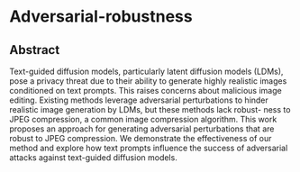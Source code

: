 # Adversarial-robustness

## Abstract

Text-guided diffusion models, particularly latent diffusion models (LDMs), pose a privacy
threat due to their ability to generate highly realistic images conditioned on text prompts.
This raises concerns about malicious image editing. Existing methods leverage adversarial
perturbations to hinder realistic image generation by LDMs, but these methods lack robust-
ness to JPEG compression, a common image compression algorithm. This work proposes
an approach for generating adversarial perturbations that are robust to JPEG compression.
We demonstrate the effectiveness of our method and explore how text prompts influence the
success of adversarial attacks against text-guided diffusion models.
